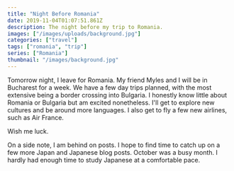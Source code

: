 ```yaml
---
title: "Night Before Romania"
date: 2019-11-04T01:07:51.861Z
description: The night before my trip to Romania.
images: ["/images/uploads/background.jpg"]
categories: ["travel"]
tags: ["romania", "trip"]
series: ["Romania"]
thumbnail: "/images/background.jpg"
---
```


Tomorrow night, I leave for Romania. My friend Myles and I will be in Bucharest for a week. We have a few day trips planned, with the most extensive being a border crossing into Bulgaria. I honestly know little about Romania or Bulgaria but am excited nonetheless. I'll get to explore new cultures and be around more languages. I also get to fly a few new airlines, such as Air France.

Wish me luck.

On a side note, I am behind on posts. I hope to find time to catch up on a few more Japan and Japanese blog posts. October was a busy month. I hardly had enough time to study Japanese at a comfortable pace.
